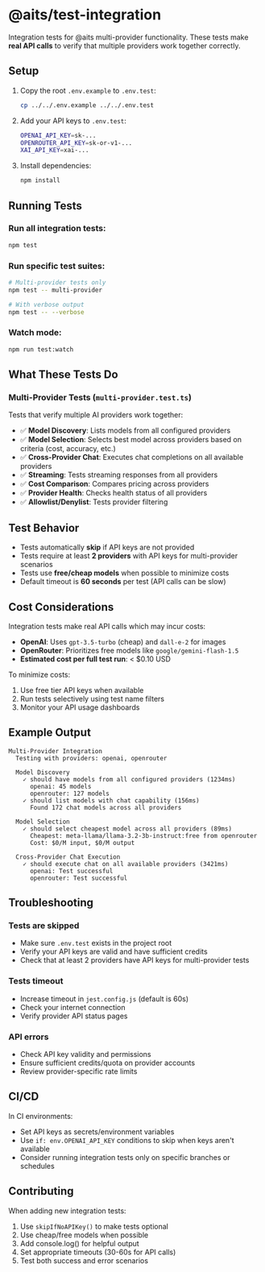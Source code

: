 # @aits/test-integration

Integration tests for @aits multi-provider functionality. These tests make **real API calls** to verify that multiple providers work together correctly.

## Setup

1. Copy the root `.env.example` to `.env.test`:
   ```bash
   cp ../../.env.example ../../.env.test
   ```

2. Add your API keys to `.env.test`:
   ```bash
   OPENAI_API_KEY=sk-...
   OPENROUTER_API_KEY=sk-or-v1-...
   XAI_API_KEY=xai-...
   ```

3. Install dependencies:
   ```bash
   npm install
   ```

## Running Tests

### Run all integration tests:
```bash
npm test
```

### Run specific test suites:
```bash
# Multi-provider tests only
npm test -- multi-provider

# With verbose output
npm test -- --verbose
```

### Watch mode:
```bash
npm run test:watch
```

## What These Tests Do

### Multi-Provider Tests (`multi-provider.test.ts`)

Tests that verify multiple AI providers work together:

- ✅ **Model Discovery**: Lists models from all configured providers
- ✅ **Model Selection**: Selects best model across providers based on criteria (cost, accuracy, etc.)
- ✅ **Cross-Provider Chat**: Executes chat completions on all available providers
- ✅ **Streaming**: Tests streaming responses from all providers
- ✅ **Cost Comparison**: Compares pricing across providers
- ✅ **Provider Health**: Checks health status of all providers
- ✅ **Allowlist/Denylist**: Tests provider filtering

## Test Behavior

- Tests automatically **skip** if API keys are not provided
- Tests require at least **2 providers** with API keys for multi-provider scenarios
- Tests use **free/cheap models** when possible to minimize costs
- Default timeout is **60 seconds** per test (API calls can be slow)

## Cost Considerations

Integration tests make real API calls which may incur costs:

- **OpenAI**: Uses `gpt-3.5-turbo` (cheap) and `dall-e-2` for images
- **OpenRouter**: Prioritizes free models like `google/gemini-flash-1.5`
- **Estimated cost per full test run**: < $0.10 USD

To minimize costs:
1. Use free tier API keys when available
2. Run tests selectively using test name filters
3. Monitor your API usage dashboards

## Example Output

```
Multi-Provider Integration
  Testing with providers: openai, openrouter

  Model Discovery
    ✓ should have models from all configured providers (1234ms)
      openai: 45 models
      openrouter: 127 models
    ✓ should list models with chat capability (156ms)
      Found 172 chat models across all providers

  Model Selection
    ✓ should select cheapest model across all providers (89ms)
      Cheapest: meta-llama/llama-3.2-3b-instruct:free from openrouter
      Cost: $0/M input, $0/M output

  Cross-Provider Chat Execution
    ✓ should execute chat on all available providers (3421ms)
      openai: Test successful
      openrouter: Test successful
```

## Troubleshooting

### Tests are skipped
- Make sure `.env.test` exists in the project root
- Verify your API keys are valid and have sufficient credits
- Check that at least 2 providers have API keys for multi-provider tests

### Tests timeout
- Increase timeout in `jest.config.js` (default is 60s)
- Check your internet connection
- Verify provider API status pages

### API errors
- Check API key validity and permissions
- Ensure sufficient credits/quota on provider accounts
- Review provider-specific rate limits

## CI/CD

In CI environments:
- Set API keys as secrets/environment variables
- Use `if: env.OPENAI_API_KEY` conditions to skip when keys aren't available
- Consider running integration tests only on specific branches or schedules

## Contributing

When adding new integration tests:
1. Use `skipIfNoAPIKey()` to make tests optional
2. Use cheap/free models when possible
3. Add console.log() for helpful output
4. Set appropriate timeouts (30-60s for API calls)
5. Test both success and error scenarios
